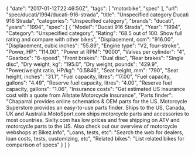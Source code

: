 {
    "date": "2017-01-12T22:46:50Z",
    "tags": [
        "motorbike",
        "spec"
    ],
    "url": "spec\/ducati\/1994\/ducati-916-strada",
    "title": "Unspecified category Ducati 916 Strada",
    "categories": "Unspecified category",
    "brands": "ducati",
    "years": "1994",
    "spec": [
        {
            "Model": "Ducati 916 Strada",
            "Year": "1994",
            "Category": "Unspecified category",
            "Rating": "68.5 out of 100. Show full rating and compare with other bikes",
            "Displacement, ccm": "916.00",
            "Displacement, cubic inches": "55.89",
            "Engine type": "V2, four-stroke",
            "Power, HP": "114.00",
            "Power at RPM": "9000",
            "Valves per cylinder": "4",
            "Gearbox": "6-speed",
            "Front brakes": "Dual disc",
            "Rear brakes": "Single disc",
            "Dry weight, kg": "195.0",
            "Dry weight, pounds": "429.9",
            "Power\/weight ratio, HP\/kg": "0.5846",
            "Seat height, mm": "790",
            "Seat height, inches": "31.1",
            "Fuel capacity, litres": "17.00",
            "Fuel capacity, gallons": "4.49",
            "Reserve fuel capacity, litres": "4.00",
            "Reserve fuel capacity, gallons": "1.06",
            "Insurance costs": "Get estimated US insurance cost with a quote from Allstate Motorcycle Insurance",
            "Parts finder": "Chaparral provides online schematics & OEM parts for the US.   Motorcycle Superstore provides an easy-to-use parts finder. Ships to the US, Canada, UK and Australia.MotoSport.com ships motorcycle parts and accessories to most countries.    Sixity.com has low prices and free shipping on ATV and motorcycle parts to the US. Also check out our overview of motorcycle webshops at Bikez.info",
            "Loans, tests, etc": "Search the web for dealers, loan costs, tests, customizing, etc",
            "Related bikes": "List related bikes for comparison of specs"
        }
    ]
}